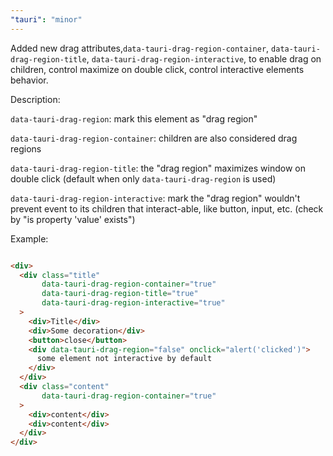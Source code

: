 ```yaml
---
"tauri": "minor"
---
```


Added new drag attributes,`data-tauri-drag-region-container`, `data-tauri-drag-region-title`, `data-tauri-drag-region-interactive`, to enable drag on children, control maximize on double click, control interactive elements behavior.

Description:

`data-tauri-drag-region`: mark this element as "drag region"

`data-tauri-drag-region-container`: children are also considered drag regions

`data-tauri-drag-region-title`: the "drag region" maximizes window on double click (default when only `data-tauri-drag-region` is used)

`data-tauri-drag-region-interactive`: mark the "drag region" wouldn't prevent event to its children that interact-able,
like button, input, etc. (check by "is property 'value' exists")

Example:

```html

<div>
  <div class="title"
       data-tauri-drag-region-container="true"
       data-tauri-drag-region-title="true"
       data-tauri-drag-region-interactive="true"
  >
    <div>Title</div>
    <div>Some decoration</div>
    <button>close</button>
    <div data-tauri-drag-region="false" onclick="alert('clicked')">
      some element not interactive by default
    </div>
  </div>
  <div class="content"
       data-tauri-drag-region-container="true"
  >
    <div>content</div>
    <div>content</div>
  </div>
</div>
```
